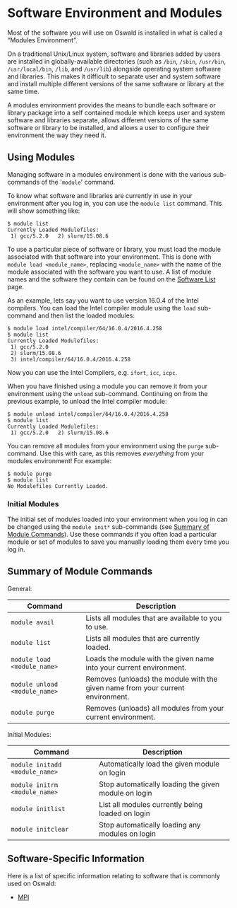 # Software Environment and Modules

Most of the software you will use on Oswald is installed in what is called a “Modules Environment”.

On a traditional Unix/Linux system, software and libraries added by users are installed in globally-available directories (such as `/bin`, `/sbin`, `/usr/bin`, `/usr/local/bin`, `/lib`, and `/usr/lib`) alongside operating system software and libraries. This makes it difficult to separate user and system software and install multiple different versions of the same software or library at the same time.

A modules environment provides the means to bundle each software or library package into a self contained module which keeps user and system software and libraries separate, allows different versions of the same software or library to be installed, and allows a user to configure their environment the way they need it.

## Using Modules

Managing software in a modules environment is done with the various sub-commands of the '`module`' command.

To know what software and libraries are currently in use in your environment after you log in, you can use the `module list` command. This will show something like:
```
$ module list
Currently Loaded Modulefiles:
 1) gcc/5.2.0   2) slurm/15.08.6
```

To use a particular piece of software or library, you must load the module associated with that software into your environment. This is done with `module load <module_name>`, replacing `<module_name>` with the name of the module associated with the software you want to use. A list of module names and the software they contain can be found on the [Software List](/software/software-list) page.

As an example, lets say you want to use version 16.0.4 of the Intel compilers. You can load the Intel compiler module using the `load` sub-command and then list the loaded modules:
```
$ module load intel/compiler/64/16.0.4/2016.4.258
$ module list
Currently Loaded Modulefiles:
 1) gcc/5.2.0
 2) slurm/15.08.6
 3) intel/compiler/64/16.0.4/2016.4.258
```

Now you can use the Intel Compilers, e.g. `ifort`, `icc`, `icpc`.

When you have finished using a module you can remove it from your environment using the `unload` sub-command. Continuing on from the previous example, to unload the Intel compiler module:
```
$ module unload intel/compiler/64/16.0.4/2016.4.258
$ module list
Currently Loaded Modulefiles:
 1) gcc/5.2.0   2) slurm/15.08.6
```

You can remove all modules from your environment using the `purge` sub-command. Use this with care, as this removes *everything* from your modules environment! For example:
```
$ module purge
$ module list
No Modulefiles Currently Loaded.
```

### Initial Modules

The initial set of modules loaded into your environment when you log in can be changed using the `module init*` sub-commands (see [Summary of Module Commands](#summary-of-module-commands)). Use these commands if you often load a particular module or set of modules to save you manually loading them every time you log in.

## Summary of Module Commands

General:

| Command                       | Description                                                                     |
|-------------------------------|---------------------------------------------------------------------------------|
| `module avail`                | Lists all modules that are available to you to use.                             |
| `module list`                 | Lists all modules that are currently loaded.                                    |
| `module load <module_name>`   | Loads the module with the given name into your current environment.             |
| `module unload <module_name>` | Removes (unloads) the module with the given name from your current environment. |
| `module purge`                | Removes (unloads) all modules from your current environment.                    |

Initial Modules:

| Command                        | Description                                          |
|--------------------------------|------------------------------------------------------|
| `module initadd <module_name>` | Automatically load the given module on login         |
| `module initrm <module_name>`  | Stop automatically loading the given module on login |
| `module initlist`              | List all modules currently being loaded on login     |
| `module initclear`             | Stop automatically loading any modules on login      |

## Software-Specific Information

Here is a list of specific information relating to software that is commonly used on Oswald:

- [MPI](/software/mpi)

